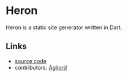 # Heron

Heron is a static site generator written in Dart.

## Links

- [source code][source]
- contributors: [Agilord][agilord]

[source]: https://github.com/agilord/heron
[agilord]: https://www.agilord.com/
